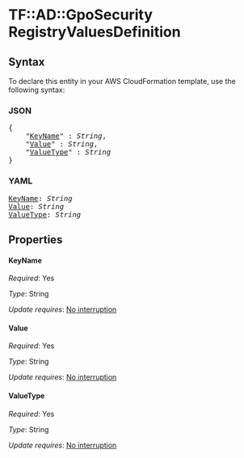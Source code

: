 # TF::AD::GpoSecurity RegistryValuesDefinition

## Syntax

To declare this entity in your AWS CloudFormation template, use the following syntax:

### JSON

<pre>
{
    "<a href="#keyname" title="KeyName">KeyName</a>" : <i>String</i>,
    "<a href="#value" title="Value">Value</a>" : <i>String</i>,
    "<a href="#valuetype" title="ValueType">ValueType</a>" : <i>String</i>
}
</pre>

### YAML

<pre>
<a href="#keyname" title="KeyName">KeyName</a>: <i>String</i>
<a href="#value" title="Value">Value</a>: <i>String</i>
<a href="#valuetype" title="ValueType">ValueType</a>: <i>String</i>
</pre>

## Properties

#### KeyName

_Required_: Yes

_Type_: String

_Update requires_: [No interruption](https://docs.aws.amazon.com/AWSCloudFormation/latest/UserGuide/using-cfn-updating-stacks-update-behaviors.html#update-no-interrupt)

#### Value

_Required_: Yes

_Type_: String

_Update requires_: [No interruption](https://docs.aws.amazon.com/AWSCloudFormation/latest/UserGuide/using-cfn-updating-stacks-update-behaviors.html#update-no-interrupt)

#### ValueType

_Required_: Yes

_Type_: String

_Update requires_: [No interruption](https://docs.aws.amazon.com/AWSCloudFormation/latest/UserGuide/using-cfn-updating-stacks-update-behaviors.html#update-no-interrupt)

